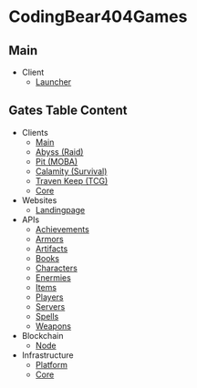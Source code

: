 # CodingBear404Games

## Main
* Client
    - [Launcher](https://github.com/CodingBear404Games/launcher)
    
## Gates Table Content
* Clients
    - [Main](https://github.com/CodingBear404Games/client-gates-main)
    - [Abyss (Raid)](https://github.com/CodingBear404Games/client-gates-abyss)
    - [Pit (MOBA)](https://github.com/CodingBear404Games/client-gates-pit)
    - [Calamity (Survival)](https://github.com/CodingBear404Games/client-gates-calamity)
    - [Traven Keep (TCG)](https://github.com/CodingBear404Games/client-gates-traven-keep)
    - [Core](https://github.com/CodingBear404Games/client-gates-core)
* Websites
    - [Landingpage](https://github.com/CodingBear404Games/gates-landingpage)
* APIs
    - [Achievements](https://github.com/CodingBear404Games/api-achievements)
    - [Armors](https://github.com/CodingBear404Games/api-armors)
    - [Artifacts](https://github.com/CodingBear404Games/api-artifacts)
    - [Books](https://github.com/CodingBear404Games/api-books)
    - [Characters](https://github.com/CodingBear404Games/api-characters)
    - [Enermies](https://github.com/CodingBear404Games/api-enermies)
    - [Items](https://github.com/CodingBear404Games/api-items)
    - [Players](https://github.com/CodingBear404Games/api-players)
    - [Servers](https://github.com/CodingBear404Games/api-servers)
    - [Spells](https://github.com/CodingBear404Games/api-spells)
    - [Weapons](https://github.com/CodingBear404Games/api-weapons)
* Blockchain
    - [Node](https://github.com/CodingBear404Games/blockchain-gates-node)
* Infrastructure
    - [Platform](https://github.com/CodingBear404Games/infrastructure-platform)
    - [Core](https://github.com/CodingBear404Games/infrastructure-core)
